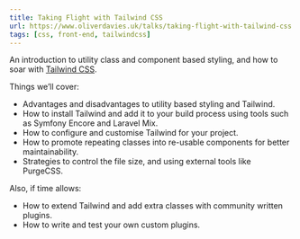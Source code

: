 ```yaml
---
title: Taking Flight with Tailwind CSS
url: https://www.oliverdavies.uk/talks/taking-flight-with-tailwind-css
tags: [css, front-end, tailwindcss]
---
```

An introduction to utility class and component based styling, and how to soar with [Tailwind CSS](https://tailwindcss.com).

Things we’ll cover:

- Advantages and disadvantages to utility based styling and Tailwind.
- How to install Tailwind and add it to your build process using tools such as Symfony Encore and Laravel Mix.
- How to configure and customise Tailwind for your project.
- How to promote repeating classes into re-usable components for better maintainability.
- Strategies to control the file size, and using external tools like PurgeCSS.

Also, if time allows:

- How to extend Tailwind and add extra classes with community written plugins.
- How to write and test your own custom plugins.
